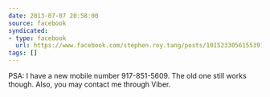 ```yaml
---
date: 2013-07-07 20:58:00
source: facebook
syndicated:
- type: facebook
  url: https://www.facebook.com/stephen.roy.tang/posts/10152330561553912
tags: []
---
```


PSA: I have a new mobile number 917-851-5609. The old one still works though. Also, you may contact me through Viber.
